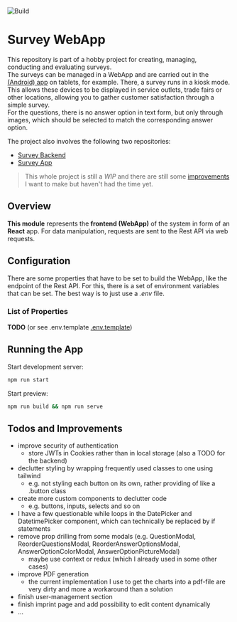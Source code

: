 ![Build](https://github.com/nilskrtm/survey-test-web/actions/workflows/push.yml/badge.svg)

# Survey WebApp

This repository is part of a hobby project for creating, managing, conducting and evaluating surveys.<br/>
The surveys can be managed in a WebApp and are carried out in the [(Android) app](https://github.com/nilskrtm/SurveyTestApp) on tablets, for example. There, a survey runs in a kiosk mode. This allows these devices to be displayed in service outlets, trade fairs or other locations, allowing you to gather customer satisfaction through a simple survey.<br/>
For the questions, there is no answer option in text form, but only through images, which should be selected to match the corresponding answer option.

The project also involves the following two repositories:

- [Survey Backend](https://github.com/nilskrtm/survey-test-api)
- [Survey App](https://github.com/nilskrtm/SurveyTestApp)

> This whole project is still a _WIP_ and there are still some [improvements](#todos-and-improvements) I want to make but haven't had the time yet.

## Overview

<b>This module</b> represents the <b>frontend (WebApp)</b> of the system in form of an <b>React</b> app. For data manipulation, requests are sent to the Rest API via web requests.

## Configuration

There are some properties that have to be set to build the WebApp, like the endpoint of the Rest API. For this, there is a set of environment variables that can be set. The best way is to just use a _.env_ file.

### List of Properties

<b>TODO</b> (or see .env.template [.env.template](https://github.com/nilskrtm/survey-test-web/blob/master/.env.template))

## Running the App

Start development server:

```bash
npm run start
```

Start preview:

```bash
npm run build && npm run serve
```

## Todos and Improvements

- improve security of authentication
  - store JWTs in Cookies rather than in local storage (also a TODO for the backend)
- declutter styling by wrapping frequently used classes to one using tailwind
  - e.g. not styling each button on its own, rather providing of like a .button class
- create more custom components to declutter code
  - e.g. buttons, inputs, selects and so on
- I have a few questionable while loops in the DatePicker and DatetimePicker component, which can technically be replaced by if statements
- remove prop drilling from some modals (e.g. QuestionModal, ReorderQuestionsModal, ReorderAnswerOptionsModal, AnswerOptionColorModal, AnswerOptionPictureModal)
  - maybe use context or redux (which I already used in some other cases)
- improve PDF generation
  - the current implementation I use to get the charts into a pdf-file are very dirty and more a workaround than a solution
- finish user-management section
- finish imprint page and add possibility to edit content dynamically
- ...
